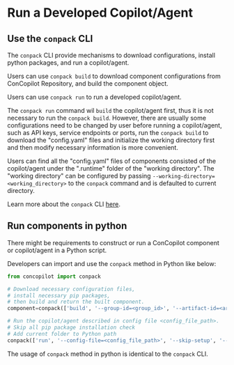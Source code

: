 # Run a Developed Copilot/Agent

## Use the `conpack` CLI

The `conpack` CLI provide mechanisms to download configurations, install python packages, and run a copilot/agent.

Users can use `conpack build` to download component configurations from ConCopilot Repository, and build the component object.

Users can use `conpack run` to run a developed copilot/agent.

The `conpack run` command wil `build` the copilot/agent first,
thus it is not necessary to run the `conpack build`.
However, there are usually some configurations need to be changed by user before running a copilot/agent,
such as API keys, service endpoints or ports,
run the `conpack build` to download the "config.yaml" files and initialize the working directory first and then modify necessary information is more convenient.

Users can find all the "config.yaml" files of components consisted of the copilot/agent under the ".runtime" folder of the "working directory".
The "working directory" can be configured by passing `--working-directory=<working_directory>` to the `conpack` command and is defaulted to current directory.

Learn more about the `conpack` CLI [here](../build_&_deploy/conpack.md).

## Run components in python

There might be requirements to construct or run a ConCopilot component or copilot/agent in a Python script.

Developers can import and use the `conpack` method in Python like below:

```python
from concopilot import conpack

# Download necessary configuration files,
# install necessary pip packages,
# then build and return the built component.
component=conpack(['build', '--group-id=<group_id>', '--artifact-id=<artifact_id>', '--version=version'])

# Run the copilot/agent described in config file <config_file_path>.
# Skip all pip package installation check
# Add current folder to Python path
conpack(['run', '--config-file=<config_file_path>', '--skip-setup', '--add-current-folder-to-path'])
```

The usage of `conpack` method in python is identical to the `conpack` CLI.
